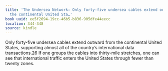 ```yaml
---
title: 'The Undersea Network: Only forty-five undersea cables extend outward from
  the continental United Sta…'
book_uuid: ee5f2694-19cc-46b5-b836-905dfe44eecc
location: 344-348
source: kindle
---
```


Only forty-five undersea cables extend outward from the continental United States, supporting almost all of the country’s international data transactions.26 If one groups the cables into thirty-mile stretches, one can see that international traffic enters the United States through fewer than twenty zones.